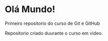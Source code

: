 # Olá Mundo!
 Primeiro repositorio do curso de Git e GitHub

 Repositorio criado duurante o curso em video.
